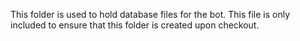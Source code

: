 This folder is used to hold database files for the bot.
This file is only included to ensure that this folder is created upon checkout.
